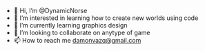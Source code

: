 - 👋 Hi, I’m @DynamicNorse
- 👀 I’m interested in learning how to create new worlds using code
- 🌱 I’m currently learning graphics design
- 💞️ I’m looking to collaborate on anytype of game
- 📫 How to reach me damonvazq@gmail.com

<!---
DynamicNorse/DynamicNorse is a ✨ special ✨ repository because its `README.md` (this file) appears on your GitHub profile.
You can click the Preview link to take a look at your changes.
--->
